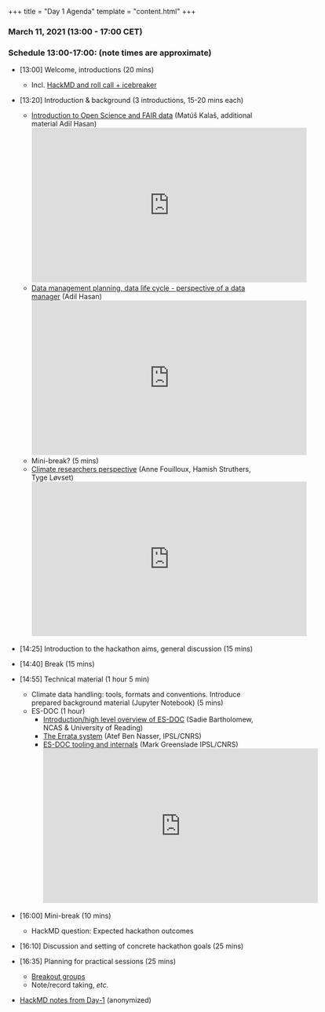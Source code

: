 +++
title = "Day 1 Agenda"
template = "content.html"
+++

### March 11, 2021 (13:00 - 17:00 CET)


### Schedule 13:00-17:00: (note times are approximate)

- [13:00] Welcome, introductions (20 mins)
    - Incl. [HackMD and roll call + icebreaker](https://hackmd.io/YzxHctGbSDmLdmaR01yQAQ?edit)
- [13:20] Introduction & background (3 introductions, 15-20 mins each)
    - [Introduction to Open Science and FAIR data](https://docs.google.com/presentation/d/1KDlvWZ5dUxFv6JL7K5dJzVQayF0g9oOR55xSRm71yu0/edit?usp=sharing) (Matúš Kalaš, additional material Adil Hasan) <iframe width="560" height="315" src="https://www.youtube.com/embed/5BrzbdRBRFM" frameborder="0" allow="accelerometer; autoplay; clipboard-write; encrypted-media; gyroscope; picture-in-picture" allowfullscreen></iframe>
    - [Data management planning, data life cycle - perspective of a data manager](https://github.com/NordicESMhub/nicest2-fair-hackathon/blob/main/content/presentations/FAIR-data.pdf) (Adil Hasan) <iframe width="560" height="315" src="https://www.youtube.com/embed/JWzzR_RlcN4" frameborder="0" allow="accelerometer; autoplay; clipboard-write; encrypted-media; gyroscope; picture-in-picture" allowfullscreen></iframe>
    - Mini-break? (5 mins)
    - [Climate researchers perspective](https://docs.google.com/presentation/d/1AzbC9PWqZnro3wepKcs-kGNFB69BQqJ-1JCYeNgwu5M/edit?usp=sharing) (Anne Fouilloux, Hamish Struthers, Tyge Løvset) <iframe width="560" height="315" src="https://www.youtube.com/embed/lWqcN3IR9oE" frameborder="0" allow="accelerometer; autoplay; clipboard-write; encrypted-media; gyroscope; picture-in-picture" allowfullscreen></iframe>
- [14:25] Introduction to the hackathon aims, general discussion (15 mins)
- [14:40] Break (15 mins) 
- [14:55] Technical material (1 hour 5 min)
    - Climate data handling: tools, formats and conventions. Introduce prepared background material (Jupyter Notebook) (5 mins)
    - ES-DOC (1 hour) 
        - [Introduction/high level overview of ES-DOC](https://github.com/NordicESMhub/nicest2-fair-hackathon/blob/main/content/presentations/es-doc-for-cmip6-intro.pdf) (Sadie Bartholomew, NCAS & University of Reading)
        - [The Errata system](https://github.com/NordicESMhub/nicest2-fair-hackathon/blob/main/content/presentations/errata_nicest2.pdf) (Atef Ben Nasser, IPSL/CNRS) 
        - [ES-DOC tooling and internals](https://github.com/NordicESMhub/nicest2-fair-hackathon/blob/main/content/presentations/esdoc-2020-nicest2-cim2-cmip6.pdf) (Mark Greenslade IPSL/CNRS)<iframe width="560" height="315" src="https://www.youtube.com/embed/sF50iFZzzmI" frameborder="0" allow="accelerometer; autoplay; clipboard-write; encrypted-media; gyroscope; picture-in-picture" allowfullscreen></iframe>
- [16:00] Mini-break (10 mins)
    - HackMD question: Expected hackathon outcomes
- [16:10] Discussion and setting of concrete hackathon goals (25 mins) 
- [16:35] Planning for practical sessions (25 mins)
    - [Breakout groups](https://docs.google.com/presentation/d/1hISKBsIRhCfTDdMeRA96lg6IC6YzNu_bvo0KhpOQzb0/edit?usp=sharing)
    - Note/record taking, _etc._

- [HackMD notes from Day-1](@/notes/hackmd-day1.md) (anonymized)


